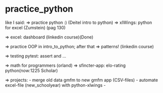 # practice_python
like I said: 
=> practice python :) (Deitel intro to python)
=> xlWings: python for excel (Zumstein) (pag 130)

=> excel: dashboard (linkedin course)(Done)

=> practice OOP in intro_to_python; after that => patterns! (linkedin course)

=> testing pytest: assert and ...

=> math for programmers (orland)
=> sfincter-app: elo-rating python(now:1225 Scholar)

=> projects: 
    - merge old data gmfm to new gmfm app (CSV-files)
    - automate excel-file (new_schoolyear) with python-xlwings
    - 


